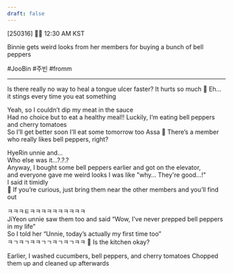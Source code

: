 ```yaml
---
draft: false
---
```

[250316] 🐣💭 12:30 AM KST

Binnie gets weird looks from her members for buying a bunch of bell peppers

#JooBin #주빈 #fromm

___
Is there really no way to heal a tongue ulcer faster?
It hurts so much
🫧 Eh… it stings every time you eat something

Yeah, so I couldn’t dip my meat in the sauce  
Had no choice but to eat a healthy meal!!
Luckily, I’m eating bell peppers and cherry tomatoes  
So I’ll get better soon
I’ll eat some tomorrow too
Assa 
🫧 There’s a member who really likes bell peppers, right?

HyeRin unnie and…  
Who else was it…?.?.?  
Anyway, I bought some bell peppers earlier and got on the elevator,  
and everyone gave me weird looks
I was like "why… They're good…!"  
I said it timidly  
🫧 If you’re curious, just bring them near the other members and you’ll find out

ㅋㅋㅋㅌㅋㅋㅋㅋㅋㅋㅋㅋㅋㅋ  
JiYeon unnie saw them too and said
“Wow, I’ve never prepped bell peppers in my life”  
So I told her “Unnie, today’s actually my first time too”  
ㅋㄱㅋㄱㅋㅋㄱㄱㅋㄱㅋㄱㅋㅋ 
🫧 Is the kitchen okay?

Earlier, I washed cucumbers, bell peppers, and cherry tomatoes
Chopped them up and cleaned up afterwards